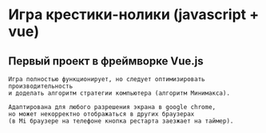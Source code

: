 # Игра крестики-нолики (javascript + vue)

## Первый проект в фреймворке Vue.js
```
Игра полностью функционирует, но следует оптимизировать производительность 
и доделать алгоритм стратегии компьютера (алгоритм Минимакса).

Адаптирована для любого разрешения экрана в google chrome, 
но может некорректно отображаться в других браузерах 
(в Mi браузере на телефоне кнопка рестарта заезжает на таймер).
